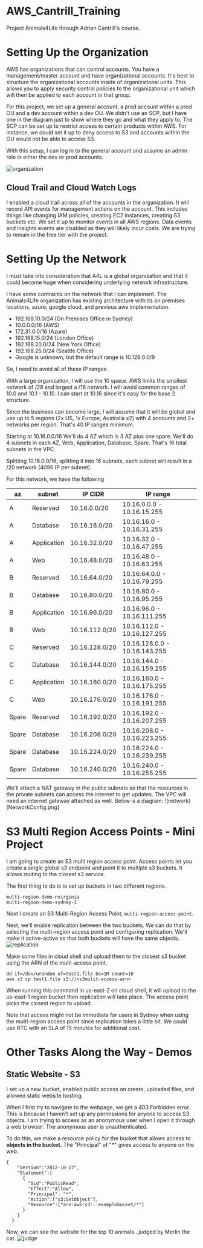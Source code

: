 # AWS_Cantrill_Training
Project Animals4Life through Adrian Cantrill's course.

# Setting Up the Organization
AWS has organizations that can control accounts.  You have a management/master account and have organizational accounts.  It's best to structure the organizational accounts inside of organizational units.  This allows you to apply security control policies to the organizational unit which will then be applied to each account in that group.  

For this project, we set up a general account, a prod account within a prod OU and a dev account within a dev OU.  We didn't use an SCP, but I have one in the diagram just to show where they go and what they apply to.  The SCP can be set up to restrict access to certain products within AWS.  For instance, we could set it up to deny access to S3 and accounts within the OU would not be able to access S3.

With this setup, I can log in to the general account and assume an admin role in either the dev or prod accounts.

![organization](organization.jpg)

## Cloud Trail and Cloud Watch Logs
I enabled a cloud trail across all of the accounts in the organization.  It will record API events for management actions on the account.  This includes things like changing IAM policies, creating EC2 instances, creating S3 buckets etc.  We set it up to monitor events in all AWS regions.  Data events and insights events are disabled as they will likely incur costs.  We are trying to remain in the free tier with the project.

# Setting Up the Network

I must take into consideration that A4L is a global organization and that it could become huge when considering underlying network infrastructure. 

I have some contraints on the network that I can implement.  The Animals4Life organization has existing architecture with its on premises locations, azure, google cloud, and previous aws implementation.

* 192.168.10.0/24 (On Premises Office in Sydney)
* 10.0.0.0/16 (AWS)
* 172.31.0.0/16 (Azure)
* 192.168.15.0/24 (London Office)
* 192.168.20.0/24 (New York Office)
* 192.168.25.0/24 (Seattle Office)
* Google is unknown, but the default range is 10.128.0.0/9

So, I need to avoid all of these IP ranges.

With a large organization, I will use the 10 space.  AWS limits the smallest network of /28 and largest a /16 network.  I will avoid common ranges of 10.0 and 10.1 - 10.10.  I can start at 10.16 since it's easy for the base 2 structure.

Since the business can become large, I will assume that it will be global and use up to 5 regions (2x US, 1x Europe, Australia x2) with 4 accounts and 2+ networks per region. That's 40 IP ranges minimum.

Starting at 10.16.0.0/16
We'll do 4 AZ which is 3 AZ plus one spare. We'll do 4 subnets in each AZ, Web, Application, Database, Spare. That's 16 total subnets in the VPC. 

Splitting 10.16.0.0/16, splitting it into 16 subnets, each subnet will result in a /20 network (4096 IP per subnet).

For this network, we have the following

|az  |subnet|IP CIDR|IP range|
|----|----|---|---|
|A|Reserved    |10.16.0.0/20|10.16.0.0.0 - 10.16.15.255|
|A|Database    |10.16.16.0/20|10.16.16.0 - 10.16.31.255|
|A|Application |10.16.32.0/20|10.16.32.0 - 10.16.47.255|
|A|Web         |10.16.48.0/20|10.16.48.0 - 10.16.63.255|
|B|Reserved    |10.16.64.0/20|10.16.64.0.0 - 10.16.79.255|
|B|Database    |10.16.80.0/20|10.16.80.0 - 10.16.95.255|
|B|Application |10.16.96.0/20|10.16.96.0 - 10.16.111.255|
|B|Web         |10.16.112.0/20|10.16.112.0 - 10.16.127.255|
|C|Reserved    |10.16.128.0/20|10.16.128.0.0 - 10.16.143.255|
|C|Database    |10.16.144.0/20|10.16.144.0 - 10.16.159.255|
|C|Application |10.16.160.0/20|10.16.160.0 - 10.16.175.255|
|C|Web         |10.16.176.0/20|10.16.176.0 - 10.16.191.255|
|Spare|Reserved|10.16.192.0/20|10.16.192.0 - 10.16.207.255|
|Spare|Database|10.16.208.0/20|10.16.208.0 - 10.16.223.255|
|Spare|Database|10.16.224.0/20|10.16.224.0 - 10.16.239.255|
|Spare|Database|10.16.240.0/20|10.16.240.0 - 10.16.255.255|

We'll attach a NAT gateway in the public subnets so that the resources in the private subnets can access the internet to get updates.  The VPC will need an internet gateway attached as well. 
Below is a diagram: 
!(network)[NetworkConfig.png]

# S3 Multi Region Access Points - Mini Project

I am going to create an S3 multi region access point. Access points let you create a single global s3 endpoint and point it to multiple s3 buckets.  It allows routing to the closest s3 service.

The first thing to do is to set up buckets in two different regions.

```
multi-region-demo-nvirginia
multi-region-demo-sydney-1
```

Next I create an S3 Multi-Region Access Point, `multi-region-access-point`.

Next, we'll enable replication between the two buckets.  We can do that by selecting the multi-region access point and configuring replication.  We'll make it active-active so that both buckets will have the same objects.
![replication](s3replication.png)

Make some files in cloud shell and upload them to the closest s3 bucket using the ARN of the multi-access point.
```
dd if=/dev/urandom of=test1.file bs=1M count=10
aws s3 cp test1.file s3://<s3mulit-access-arn>
```
When running this command in us-east-2 on cloud shell, it will upload to the us-east-1 region bucket then replication will take place.  The access point picks the closest region to upload.

Note that access might not be immediate for users in Sydney when using the multi-region access point since replication takes a little bit.  We could use RTC with an SLA of 15 minutes for additional cost.


# Other Tasks Along the Way - Demos
## Static Website - S3

I set up a new bucket, enabled public access on create, uploaded files, and allowed static website hosting. 

When I first try to navigate to the webpage, we get a 403 Forbidden error.  This is because I haven't set up any permissions for anyone to access S3 objects.  I am trying to access as an anonymous user when I open it through a web browser.  The anonymous user is unauthenticated.

To do this, we make a resource policy for the bucket that allows access to **objects in the bucket.**  The "Principal" of "*" gives access to anyone on the web.
```
{
    "Version":"2012-10-17",
    "Statement":[
      {
        "Sid":"PublicRead",
        "Effect":"Allow",
        "Principal": "*",
        "Action":["s3:GetObject"],
        "Resource":["arn:aws:s3:::examplebucket/*"]
      }
    ]
  }
```
Now, we can see the website for the top 10 animals...judged by Merlin the cat.
![judge](merlin_judge.png)
